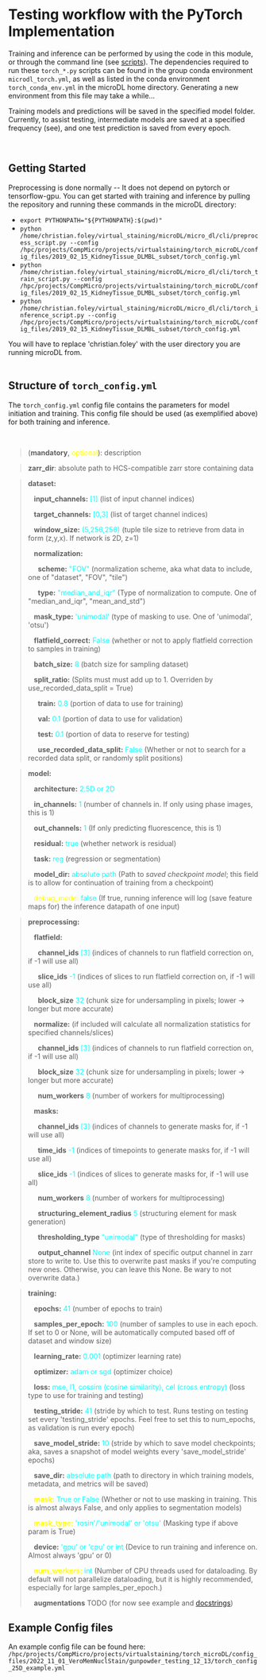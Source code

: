 # Testing workflow with the PyTorch Implementation

Training and inference can be performed by using the code in this module, or through the command line (see [scripts](../cli/)). The dependencies required to run these ```torch_*.py``` scripts can be found in the group conda environment ```microdl_torch.yml```, as well as listed in the conda environment ```torch_conda_env.yml``` in the microDL home directory. Generating a new environment from this file may take a while...

Training models and predictions will be saved in the specified model folder. Currently, to assist testing, intermediate models are saved at a specified frequency (see), and one test prediction is saved from every epoch.

<br>

## Getting Started

Preprocessing is done normally -- It does not depend on pytorch or tensorflow-gpu.
You can get started with training and inference by pulling the repository and running these commands in the microDL directory:

* ```export PYTHONPATH="${PYTHONPATH}:$(pwd)"```
* ```python /home/christian.foley/virtual_staining/microDL/micro_dl/cli/preprocess_script.py --config /hpc/projects/CompMicro/projects/virtualstaining/torch_microDL/config_files/2019_02_15_KidneyTissue_DLMBL_subset/torch_config.yml```
* ```python /home/christian.foley/virtual_staining/microDL/micro_dl/cli/torch_train_script.py --config /hpc/projects/CompMicro/projects/virtualstaining/torch_microDL/config_files/2019_02_15_KidneyTissue_DLMBL_subset/torch_config.yml```
* ```python /home/christian.foley/virtual_staining/microDL/micro_dl/cli/torch_inference_script.py --config /hpc/projects/CompMicro/projects/virtualstaining/torch_microDL/config_files/2019_02_15_KidneyTissue_DLMBL_subset/torch_config.yml```

You will have to replace 'christian.foley' with the user directory you are running microDL from.
<br><br>

## Structure of ```torch_config.yml```

The ```torch_config.yml``` config file contains the parameters for model initiation and training. This config file should be used (as exemplified above) for both training and inference.

<br>

>(**mandatory**, <span style="color:yellow">optional</span>): description

>**zarr_dir**: absolute path to HCS-compatible zarr store containing data
>

>**dataset:**
>
>&nbsp;&nbsp; **input_channels:** <span style="color:cyan"> [1]</span> (list of input channel indices)
>
>&nbsp;&nbsp; **target_channels:** <span style="color:cyan"> [0,3]</span> (list of target channel indices)
>
>&nbsp;&nbsp; **window_size:** <span style="color:cyan"> (5,256,256)</span> (tuple tile size to retrieve from data in form (z,y,x). If network is 2D, z=1)
>
>&nbsp;&nbsp; **normalization:** 
>
>&nbsp;&nbsp;&nbsp;&nbsp; **scheme:** <span style="color:cyan"> "FOV"</span> (normalization scheme, aka what data to include, one of "dataset", "FOV", "tile") 
>
>&nbsp;&nbsp;&nbsp;&nbsp; **type:** <span style="color:cyan"> "median_and_iqr"</span> (Type of normalization to compute. One of "median_and_iqr", "mean_and_std")
>
>&nbsp;&nbsp; **mask_type:** <span style="color:cyan"> 'unimodal'</span> (type of masking to use. One of 'unimodal', 'otsu')
>
>&nbsp;&nbsp; **flatfield_correct:** <span style="color:cyan"> False</span> (whether or not to apply flatfield correction to samples in training)
>
>&nbsp;&nbsp; **batch_size:** <span style="color:cyan"> 8</span> (batch size for sampling dataset)
>
>&nbsp;&nbsp; **split_ratio:** (Splits must must add up to 1. Overriden by use_recorded_data_split = True)
>
>&nbsp;&nbsp;&nbsp;&nbsp; **train:** <span style="color:cyan"> 0.8</span> (portion of data to use for training) 
>
>&nbsp;&nbsp;&nbsp;&nbsp; **val:** <span style="color:cyan"> 0.1</span> (portion of data to use for validation) 
>
>&nbsp;&nbsp;&nbsp;&nbsp; **test:** <span style="color:cyan"> 0.1</span> (portion of data to reserve for testing)
>
>&nbsp;&nbsp;&nbsp;&nbsp; **use_recorded_data_split:** <span style="color:cyan"> False</span> (Whether or not to search for a recorded data split, or randomly split positions)
>

>**model:**
>
>&nbsp;&nbsp; **architecture:** <span style="color:cyan"> 2.5D or 2D</span> 
>
>&nbsp;&nbsp; **in_channels:** <span style="color:cyan"> 1 </span> (number of channels in. If only using phase images, this is 1)
>
>&nbsp;&nbsp; **out_channels:** <span style="color:cyan"> 1 </span> (If only predicting fluorescence, this is 1)
>
>&nbsp;&nbsp; **residual:** <span style="color:cyan"> true </span> (whether network is residual)
>
>&nbsp;&nbsp; **task:** <span style="color:cyan"> reg </span> (regression or segmentation)
>
>&nbsp;&nbsp; **model_dir:** <span style="color:cyan"> absolute path </span> (Path to *saved checkpoint model*; this field is to allow for continuation of training from a checkpoint)
>
>&nbsp;&nbsp; <span style="color:yellow">debug_mode:</span> <span style="color:cyan"> false </span> (If true, running inference will log (save feature maps for) the inference datapath of one input)
>

>**preprocessing:**
>
>&nbsp;&nbsp; **flatfield:** 
>
>&nbsp;&nbsp;&nbsp;&nbsp; **channel_ids** <span style="color:cyan"> [3]</span> (indices of channels to run flatfield correction on, if -1 will use all)
>
>&nbsp;&nbsp;&nbsp;&nbsp; **slice_ids** <span style="color:cyan"> -1 </span> (indices of slices to run flatfield correction on, if -1 will use all)
>
>&nbsp;&nbsp;&nbsp;&nbsp; **block_size** <span style="color:cyan"> 32</span> (chunk size for undersampling in pixels; lower -> longer but more accurate)
>
>&nbsp;&nbsp; **normalize:** (if included will calculate all normalization statistics for specified channels/slices)
>
>&nbsp;&nbsp;&nbsp;&nbsp; **channel_ids** <span style="color:cyan"> [3]</span> (indices of channels to run flatfield correction on, if -1 will use all)
>
>&nbsp;&nbsp;&nbsp;&nbsp; **block_size** <span style="color:cyan"> 32</span> (chunk size for undersampling in pixels; lower -> longer but more accurate)
>
>&nbsp;&nbsp;&nbsp;&nbsp; **num_workers** <span style="color:cyan"> 8</span> (number of workers for multiprocessing)
>
>&nbsp;&nbsp; **masks:** 
>
>&nbsp;&nbsp;&nbsp;&nbsp; **channel_ids** <span style="color:cyan"> [3]</span> (indices of channels to generate masks for, if -1 will use all)
>
>&nbsp;&nbsp;&nbsp;&nbsp; **time_ids** <span style="color:cyan"> -1 </span> (indices of timepoints to generate masks for, if -1 will use all)
>
>&nbsp;&nbsp;&nbsp;&nbsp; **slice_ids** <span style="color:cyan"> -1 </span> (indices of slices to generate masks for, if -1 will use all)
>
>&nbsp;&nbsp;&nbsp;&nbsp; **num_workers** <span style="color:cyan"> 8</span> (number of workers for multiprocessing)
>
>&nbsp;&nbsp;&nbsp;&nbsp; **structuring_element_radius** <span style="color:cyan"> 5</span> (structuring element for mask generation)
>
>&nbsp;&nbsp;&nbsp;&nbsp; **thresholding_type** <span style="color:cyan"> "unimodal"</span> (type of thresholding for masks)
>
>&nbsp;&nbsp;&nbsp;&nbsp; **output_channel** <span style="color:cyan"> None</span> (int index of specific output channel in zarr store to write to. Use this to overwrite past masks if you're computing new ones. Otherwise, you can leave this None. Be wary to not overwrite data.)

>
>**training:**
>
>&nbsp;&nbsp; **epochs:** <span style="color:cyan"> 41 </span> (number of epochs to train)
>
>&nbsp;&nbsp; **samples_per_epoch:** <span style="color:cyan"> 100 </span> (number of samples to use in each epoch. If set to 0 or None, will be automatically computed based off of dataset and window size)
>
>&nbsp;&nbsp; **learning_rate:** <span style="color:cyan"> 0.001 </span> (optimizer learning rate)
>
>&nbsp;&nbsp; **optimizer:** <span style="color:cyan"> adam or sgd </span> (optimizer choice)
>
>&nbsp;&nbsp; **loss:** <span style="color:cyan"> mse, l1, cossim (cosine similarity), cel (cross entropy) </span> (loss type to use for training and testing)
>
>&nbsp;&nbsp; **testing_stride:** <span style="color:cyan"> 41 </span> (stride by which to test. Runs testing on testing set every 'testing_stride' epochs. Feel free to set this to num_epochs, as validation is run every epoch)
>
>&nbsp;&nbsp; **save_model_stride:** <span style="color:cyan"> 10 </span> (stride by which to save model checkpoints; aka, saves a snapshot of model weights every 'save_model_stride' epochs)
>
>&nbsp;&nbsp; **save_dir:** <span style="color:cyan"> absolute path </span> (path to directory in which training models, metadata, and metrics will be saved)
>
>&nbsp;&nbsp; <span style="color:yellow"> **mask:** </span> <span style="color:cyan"> True or False </span> (Whether or not to use masking in training. This is almost always False, and only applies to segmentation models)
>
>&nbsp;&nbsp; <span style="color:yellow"> **mask_type:** </span> <span style="color:cyan"> 'rosin'/'unimodal' or 'otsu' </span> (Masking type if above param is True)
>
>&nbsp;&nbsp; **device:** <span style="color:cyan"> 'gpu' or 'cpu' or int</span> (Device to run training and inference on. Almost always 'gpu' or 0)
>
>&nbsp;&nbsp; <span style="color:yellow"> **num_workers:** </span> <span style="color:cyan"> int </span> (Number of CPU threads used for dataloading. By default will not parallelize dataloading, but it is highly recommended, especially for large samples_per_epoch.)
>
> &nbsp;&nbsp; **augmentations** TODO (for now see example and [docstrings](../input/gunpowder_nodes.py))


## Example Config files

An example config file can be found here:
```/hpc/projects/CompMicro/projects/virtualstaining/torch_microDL/config_files/2022_11_01_VeroMemNuclStain/gunpowder_testing_12_13/torch_config_25D_example.yml```
